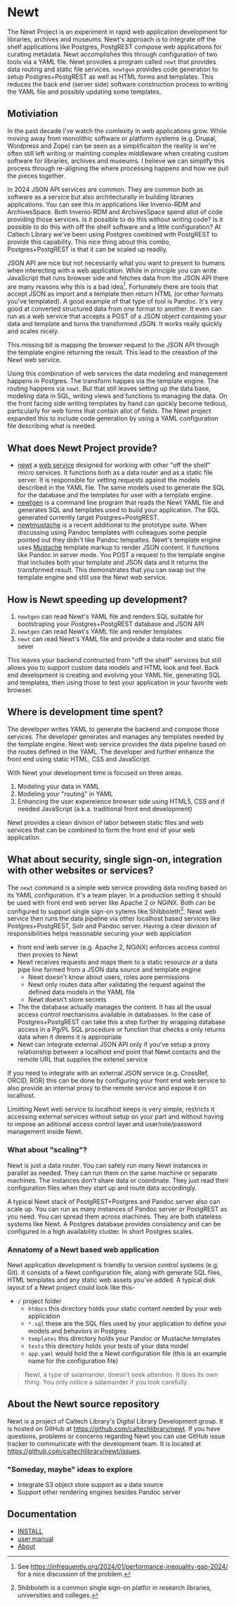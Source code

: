 
# Newt

The Newt Project is an experiment in rapid web application development for libraries, archives and museums.  Newt's approach is to integrate off the shelf applications like Postgres, PostgREST compose web applications for curating metadata. Newt accomplishes this through configuration of two tools via a YAML file. Newt provides a program called `newt` that provides data routing and static file services.  `newtgen` provides code generation to setup Postgres+PostgREST as well as HTML forms and templates. This reduces the back end (server side) software construction process to writing the YAML file and possibly updating some templates.

## Motiviation

In the past decade I've watch the comlexity in web applications grow. While moving away from monolithic software or platform systems (e.g. Drupal, Wordpress and Zope) can be seen as a simplificaiton the reality is we're often still left writing or mainting complex middleware when creating custom software for libraries, archives and museums. I believe we can simplify this process through re-aligning the where processing happens and how we pull the pieces together.

In 2024 JSON API services are common. They are common both as software as a service but also architecturally in building libraries applications. You can see this in applications like Invenio-RDM and ArchivesSpace.  Both Invenio-RDM and ArchivesSpace spend allot of code providing those services. Is it possible to do this without writing code? Is it possible to do this with off the shelf software and a little configuration? At Caltech Library we've been using Postgres combined with PostgREST to provide this capability. This nice thing about this combo, Postgres+PostgREST is that it can be scaled up readily.

JSON API are nice but not necessarily what you want to present to humans when interecting with a web application. While in principle you can write JavaScript that runs browser side and fetches data from the JSON API there are many reasons why this is a bad idea[^1]. Fortunately there are tools that accept JSON as import and a template then return HTML (or other formats you've templated). A good example of that type of tool is Pandoc. It's very good at converted structured data from one format to another. It even can run as a web service that accepts a POST of a JSON object containing your data and template and turns the transformed JSON.  It works really quickly and scales nicely.

[^1]: See <https://infrequently.org/2024/01/performance-inequality-gap-2024/> for a nice discussion of the problem.

This missing bit is mapping the browser request to the JSON API through the template engine returning the result. This lead to the creastion of the Newt web service.

Using this combination of web services the data modeling and management happens in Postgres. The transform happes via the template engine. The routing happens via `newt`. But that still leaves setting up the data base, modeling data in SQL, writing views and functions to managing the data. On the front facing side writing templates by hand can quickly become tedious, particularly for web forms that contain allot of fields.  The Newt project expanded this to include code generation by using a YAML configuration file describing what is needed.

## What does Newt Project provide?

- [newt](newt.1.md) a [web service](https://en.wikipedia.org/wiki/microservices) designed for working with other "off the shelf" micro services. It functions both as a data router and as a static file server. It is responsible for vetting requests against the models described in the YAML file. The same models used to generate the SQL for the database and the templates for user with a template engine.
- [newtgen](newtgen.1.md) is a command line program that reads the Newt YAML file and generates SQL and templates used to build your application.  The SQL generated currently target Postgres+PostgREST.
- [newtmustache](newmustache.1.md) is a recent additional to the prototype suite. When discussing using Pandoc templates with colleagues some people pointed out they didn't like Pandoc tempaltes. Newt's template engine uses [Mustache](https://mustache.github.io/) template markup to render JSON content. It functions like Pandoc in server mode. You POST a request to the template engine that includes both your template and JSON data and it returns the transformed result. This demonstrates that you can swap out the template engine and still use the Newt web service. 

## How is Newt speeding up development?

1. `newtgen` can read Newt's YAML file and renders SQL suitable for bootstraping your Postgres+PostgREST database and JSON API
2. `newtgen` can read Newt's YAML file and render templates 
3. `newt` can read Newt's YAML file and provide a data router and static file sever

This leaves your backend contructed from "off the shelf" services but still allows you to support custom data models and HTML look and feel. Back end development is creating and evolving your YAML file, generating SQL and templates, then using those to test your application in your favorite web browser.

## Where is development time spent?

The developer writes YAML to generate the backend and compose those services. The developer generates and manages any templates needed by the template engine. Newt web service provides the data pipeline based on the routes defined in the YAML. The developer and further enhance the front end using static HTML, CSS and JavaScript.


With Newt your development time is focused on three areas.

1. Modeling your data in YAML
2. Modeling your "routing" in YAML
3. Enhancing the user expereience browser side using HTML5, CSS and if needed JavaScript (a.k.a. traditional front end development)

Newt provides a clean divison of labor between static files and web services that can be combined to form the front end of your web application.

## What about security, single sign-on, integration with other websites or services?

The `newt` command is a simple web service providing data routing based on its YAML configuration. It's a team player.  In a production setting it should be used with front end web server like Apache 2 or NGiNX. Both can be configured to support single sign-on sytems like Shibboleth[^2]. Newt web service then runs the data pipeline via other localhost based services like Postgres+PostgREST, Solr and Pandoc server. Having a clear division of responsibilities helps reasonable securing your web applciation

- front end web server (e.g. Apache 2, NGiNX) enforces access control then proxies to Newt 
- Newt receives requests and maps them to a static resource or a data pipe line formed from a JSON data source and template engine
    - Newt doesn't know about users, roles aore permissions
    - Newt only routes data after validating the request against the defined data models in the YAML file
    - Newt doesn't store secrets
- The the database actually manages the content. It has all the usual access control mechanisms available in databasses. In the case of Postgres+PostgREST can take this a step further by wrapping database access in a Pg/PL SQL procedure or function that checks a only returns data when it deems it is appropriate
- Newt can integrate external JSON API only if you've setup a proxy relationship between a localhost end point that Newt contacts and the remote URL that supplies the extenel service


If you need to integrate with an external JSON service (e.g. CrossRef, ORCID, ROR) this can be done by configuring your front end web service to also provide an internal proxy to the remote service and expose it on localhost.

Limitting Newt web service to localhost keeps is very simple, restricts it accessing external services without setup on your part and without having to impose an aditional access control layer and user/role/password management inside Newt.

[^2]: Shibboleth is a common single sign-on platfor in research libraries, universities and colleges.

### What about "scaling"?

Newt is just a data router. You can safely run many Newt instances in parallel as needed. They can run them on the same machine or separate machines. The instances don't share data or coordinate. They just read their configuration files when they start up and route data accordingly.

A typical Newt stack of PostgREST+Postgres and Pandoc server also can scale up. You can run as many instances of Pandoc server or PostgREST as you need. You can spread them across machines. They are both stateless systems like Newt. A Postgres database provides consistency and can be configured in a high availability cluster. In short Postgres scales.

### Annatomy of a Newt based web application

Newt application development is friendly to version control systems (e.g. Git). It consists of a Newt configuration file, along with generate SQL files, HTML templates and any static web assets you've added. A typical disk layout of a Newt project could look like this-

- `/` project folder
  - `htdocs` this directory holds your static content needed by your web application
  - `*.sql` these are the SQL files used by your application to define your models and behaviors in Postgres
  - `templates` this directory holds your Pandoc or Mustache templates
  - `tests` this directory holds your tests of your data model
  - `app.yaml` would hold the a Newt configuration file (this is an example name for the configuration file)
> Newt, a type of salamander, doesn't seek attention. It does its own thing. You only notice a salamander if you look carefully.

## About the Newt source repository

Newt is a project of Caltech Library's Digital Library Development group. It is hosted on GitHub at <https://github.com/caltechlibrary/newt>. If you have questions, problems or concerns regarding Newt you can use GitHub issue tracker to communicate with the development team. It is located at <https://github.com/caltechlibrary/newt/issues>.

### "Someday, maybe" ideas to explore

- Integrate S3 object store support as a data source
- Support other rendering engines besides Pandoc server

## Documentation

- [INSTALL](INSTALL.md)
- [user manual](user-manual.md)
- [About](about.md)

